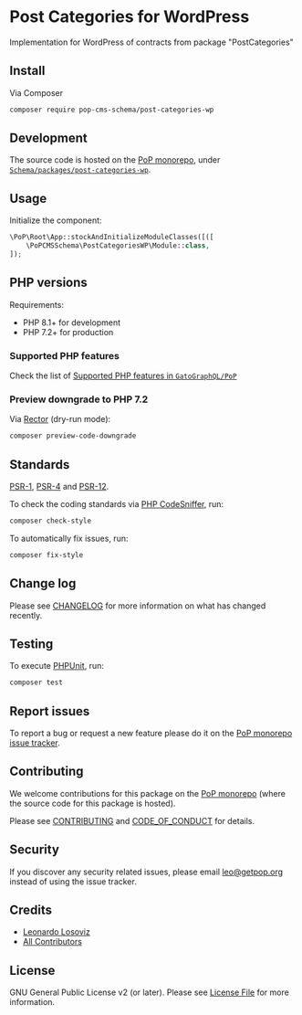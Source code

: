# Post Categories for WordPress

<!--
[![Build Status][ico-travis]][link-travis]
[![Quality Score][ico-code-quality]][link-code-quality]
[![Software License][ico-license]](LICENSE.md)
[![Latest Version on Packagist][ico-version]][link-packagist]
[![Coverage Status][ico-scrutinizer]][link-scrutinizer]
[![Total Downloads][ico-downloads]][link-downloads]
-->

Implementation for WordPress of contracts from package "PostCategories"

## Install

Via Composer

``` bash
composer require pop-cms-schema/post-categories-wp
```

## Development

The source code is hosted on the [PoP monorepo](https://github.com/GatoGraphQL/PoP), under [`Schema/packages/post-categories-wp`](https://github.com/GatoGraphQL/PoP/tree/master/layers/Schema/packages/post-categories-wp).

## Usage

Initialize the component:

``` php
\PoP\Root\App::stockAndInitializeModuleClasses([([
    \PoPCMSSchema\PostCategoriesWP\Module::class,
]);
```

## PHP versions

Requirements:

- PHP 8.1+ for development
- PHP 7.2+ for production

### Supported PHP features

Check the list of [Supported PHP features in `GatoGraphQL/PoP`](https://github.com/GatoGraphQL/PoP/blob/master/docs/supported-php-features.md)

### Preview downgrade to PHP 7.2

Via [Rector](https://github.com/rectorphp/rector) (dry-run mode):

```bash
composer preview-code-downgrade
```

## Standards

[PSR-1](https://www.php-fig.org/psr/psr-1), [PSR-4](https://www.php-fig.org/psr/psr-4) and [PSR-12](https://www.php-fig.org/psr/psr-12).

To check the coding standards via [PHP CodeSniffer](https://github.com/squizlabs/PHP_CodeSniffer), run:

``` bash
composer check-style
```

To automatically fix issues, run:

``` bash
composer fix-style
```

## Change log

Please see [CHANGELOG](CHANGELOG.md) for more information on what has changed recently.

## Testing

To execute [PHPUnit](https://phpunit.de/), run:

``` bash
composer test
```

## Report issues

To report a bug or request a new feature please do it on the [PoP monorepo issue tracker](https://github.com/GatoGraphQL/PoP/issues).

## Contributing

We welcome contributions for this package on the [PoP monorepo](https://github.com/GatoGraphQL/PoP) (where the source code for this package is hosted).

Please see [CONTRIBUTING](CONTRIBUTING.md) and [CODE_OF_CONDUCT](CODE_OF_CONDUCT.md) for details.

## Security

If you discover any security related issues, please email leo@getpop.org instead of using the issue tracker.

## Credits

- [Leonardo Losoviz][link-author]
- [All Contributors][link-contributors]

## License

GNU General Public License v2 (or later). Please see [License File](LICENSE.md) for more information.

[ico-version]: https://img.shields.io/packagist/v/pop-cms-schema/post-categories-wp.svg?style=flat-square
[ico-license]: https://img.shields.io/badge/license-GPLv2-brightgreen.svg?style=flat-square
[ico-travis]: https://img.shields.io/travis/pop-cms-schema/post-categories-wp/master.svg?style=flat-square
[ico-scrutinizer]: https://img.shields.io/scrutinizer/coverage/g/pop-cms-schema/post-categories-wp.svg?style=flat-square
[ico-code-quality]: https://img.shields.io/scrutinizer/g/pop-cms-schema/post-categories-wp.svg?style=flat-square
[ico-downloads]: https://img.shields.io/packagist/dt/pop-cms-schema/post-categories-wp.svg?style=flat-square

[link-packagist]: https://packagist.org/packages/pop-cms-schema/post-categories-wp
[link-travis]: https://travis-ci.org/pop-cms-schema/post-categories-wp
[link-scrutinizer]: https://scrutinizer-ci.com/g/pop-cms-schema/post-categories-wp/code-structure
[link-code-quality]: https://scrutinizer-ci.com/g/pop-cms-schema/post-categories-wp
[link-downloads]: https://packagist.org/packages/pop-cms-schema/post-categories-wp
[link-author]: https://github.com/leoloso
[link-contributors]: ../../../../../../contributors
